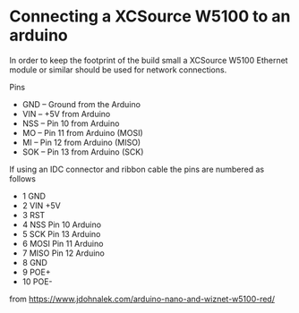 # Connecting a XCSource W5100 to an arduino

In order to keep the footprint of the
build small a XCSource W5100 Ethernet 
module or similar should be used for 
network connections. 

Pins
- GND – Ground from the Arduino
- VIN – +5V from Arduino
- NSS – Pin 10 from Arduino
- MO – Pin 11 from Arduino (MOSI)
- MI – Pin 12 from Arduino (MISO)
- SOK – Pin 13 from Arduino (SCK)

If using an IDC connector and ribbon cable the pins are numbered as follows

- 1 GND
- 2 VIN +5V
- 3 RST
- 4 NSS     Pin 10 Arduino
- 5 SCK     Pin 13 Arduino
- 6 MOSI    Pin 11 Arduino
- 7 MISO    Pin 12 Arduino
- 8 GND
- 9 POE+
- 10 POE-

from https://www.jdohnalek.com/arduino-nano-and-wiznet-w5100-red/
